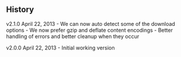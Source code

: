 ## History

v2.1.0 April 22, 2013
	- We can now auto detect some of the download options
	- We now prefer gzip and deflate content encodings
	- Better handling of errors and better cleanup when they occur

v2.0.0 April 22, 2013
	- Initial working version